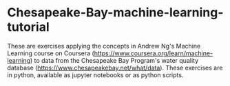 # Chesapeake-Bay-machine-learning-tutorial
These are exercises applying the concepts in Andrew Ng's Machine Learning course on Coursera (https://www.coursera.org/learn/machine-learning) to data from the Chesapeake Bay Program's water quality database (https://www.chesapeakebay.net/what/data). These exercises are in python, available as jupyter notebooks or as python scripts.
